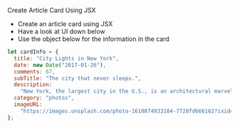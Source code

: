 Create Article Card Using JSX

- Create an article card using JSX
- Have a look at UI down below
- Use the object below for the information in the card

```js
let cardInfo = {
  title: "City Lights in New York",
  date: new Date("2017-01-26"),
  comments: 67,
  subTitle: "The city that never sleeps.",
  description:
    "New York, the largest city in the U.S., is an architectural marvel with plenty of historic monuments, magnificent buildings and countless dazzling skyscrapers.",
  category: "photos",
  imageURL:
    "https://images.unsplash.com/photo-1610874933184-7728fd666162?ixid=MXwxMjA3fDB8MHxlZGl0b3JpYWwtZmVlZHwzfHx8ZW58MHx8fA%3D%3D&ixlib=rb-1.2.1&auto=format&fit=crop&w=800&q=60",
};
```
